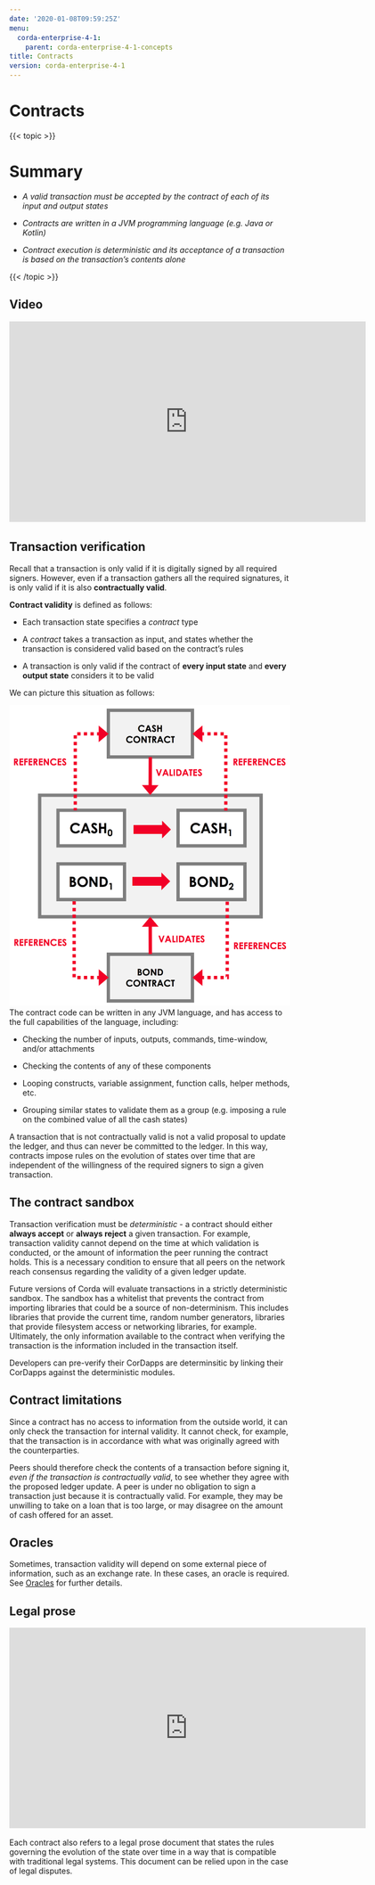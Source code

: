 ```yaml
---
date: '2020-01-08T09:59:25Z'
menu:
  corda-enterprise-4-1:
    parent: corda-enterprise-4-1-concepts
title: Contracts
version: corda-enterprise-4-1
---
```



# Contracts


{{< topic >}}
# Summary


* *A valid transaction must be accepted by the contract of each of its input and output states*


* *Contracts are written in a JVM programming language (e.g. Java or Kotlin)*


* *Contract execution is deterministic and its acceptance of a transaction is based on the transaction’s contents alone*



{{< /topic >}}
## Video

<iframe src="https://player.vimeo.com/video/214168839" width="640" height="360" frameborder="0" webkitallowfullscreen="true" mozallowfullscreen="true" allowfullscreen="true"></iframe>


<p></p>

## Transaction verification

Recall that a transaction is only valid if it is digitally signed by all required signers. However, even if a
                transaction gathers all the required signatures, it is only valid if it is also **contractually valid**.

**Contract validity** is defined as follows:


* Each transaction state specifies a *contract* type


* A *contract* takes a transaction as input, and states whether the transaction is considered valid based on the
                        contract’s rules


* A transaction is only valid if the contract of **every input state** and **every output state** considers it to be
                        valid


We can picture this situation as follows:

![tx validation](resources/tx-validation.png "tx validation")The contract code can be written in any JVM language, and has access to the full capabilities of the language,
                including:


* Checking the number of inputs, outputs, commands, time-window, and/or attachments


* Checking the contents of any of these components


* Looping constructs, variable assignment, function calls, helper methods, etc.


* Grouping similar states to validate them as a group (e.g. imposing a rule on the combined value of all the cash
                        states)


A transaction that is not contractually valid is not a valid proposal to update the ledger, and thus can never be
                committed to the ledger. In this way, contracts impose rules on the evolution of states over time that are
                independent of the willingness of the required signers to sign a given transaction.


## The contract sandbox

Transaction verification must be *deterministic* - a contract should either **always accept** or **always reject** a
                given transaction. For example, transaction validity cannot depend on the time at which validation is conducted, or
                the amount of information the peer running the contract holds. This is a necessary condition to ensure that all peers
                on the network reach consensus regarding the validity of a given ledger update.

Future versions of Corda will evaluate transactions in a strictly deterministic sandbox. The sandbox has a whitelist that
                prevents the contract from importing libraries that could be a source of non-determinism. This includes libraries
                that provide the current time, random number generators, libraries that provide filesystem access or networking
                libraries, for example. Ultimately, the only information available to the contract when verifying the transaction is
                the information included in the transaction itself.

Developers can pre-verify their CorDapps are determinsitic by linking their CorDapps against the deterministic modules.


## Contract limitations

Since a contract has no access to information from the outside world, it can only check the transaction for internal
                validity. It cannot check, for example, that the transaction is in accordance with what was originally agreed with the
                counterparties.

Peers should therefore check the contents of a transaction before signing it, *even if the transaction is
                    contractually valid*, to see whether they agree with the proposed ledger update. A peer is under no obligation to
                sign a transaction just because it is contractually valid. For example, they may be unwilling to take on a loan that
                is too large, or may disagree on the amount of cash offered for an asset.


## Oracles

Sometimes, transaction validity will depend on some external piece of information, such as an exchange rate. In
                these cases, an oracle is required. See [Oracles](key-concepts-oracles.md) for further details.


## Legal prose

<iframe src="https://player.vimeo.com/video/213879293" width="640" height="360" frameborder="0" webkitallowfullscreen="true" mozallowfullscreen="true" allowfullscreen="true"></iframe>


<p></p>
Each contract also refers to a legal prose document that states the rules governing the evolution of the state over
                time in a way that is compatible with traditional legal systems. This document can be relied upon in the case of
                legal disputes.


